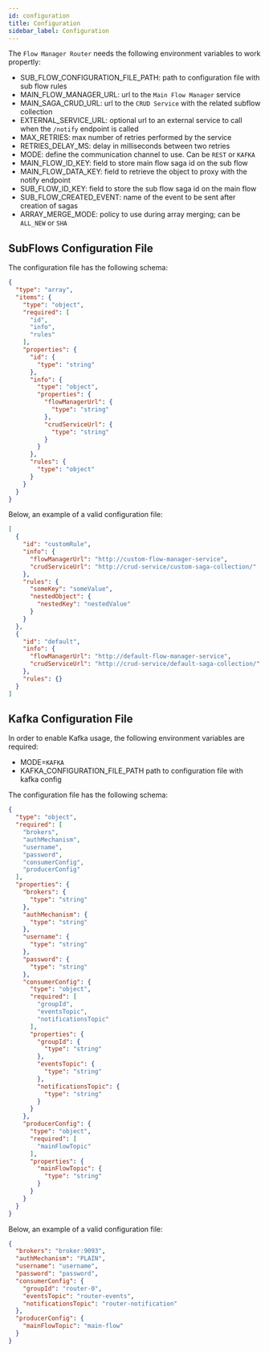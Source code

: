 ```yaml
---
id: configuration
title: Configuration
sidebar_label: Configuration
---
```

The `Flow Manager Router` needs the following environment variables to work propertly:
- SUB_FLOW_CONFIGURATION_FILE_PATH: path to configuration file with sub flow rules
- MAIN_FLOW_MANAGER_URL: url to the `Main Flow Manager` service
- MAIN_SAGA_CRUD_URL: url to the `CRUD Service` with the related subflow collection
- EXTERNAL_SERVICE_URL: optional url to an external service to call when the `/notify` endpoint is called
- MAX_RETRIES: max number of retries performed by the service
- RETRIES_DELAY_MS: delay in milliseconds between two retries
- MODE: define the communication channel to use. Can be `REST` or `KAFKA`
- MAIN_FLOW_ID_KEY: field to store main flow saga id on the sub flow
- MAIN_FLOW_DATA_KEY: field to retrieve the object to proxy with the notify endpoint
- SUB_FLOW_ID_KEY: field to store the sub flow saga id on the main flow
- SUB_FLOW_CREATED_EVENT: name of the event to be sent after creation of sagas
- ARRAY_MERGE_MODE: policy to use during array merging; can be `ALL_NEW` or `SHA`

## SubFlows Configuration File

The configuration file has the following schema:

```json
{
  "type": "array",
  "items": {
    "type": "object",
    "required": [
      "id",
      "info",
      "rules"
    ],
    "properties": {
      "id": {
        "type": "string"
      },
      "info": {
        "type": "object",
        "properties": {
          "flowManagerUrl": {
            "type": "string"
          },
          "crudServiceUrl": {
            "type": "string"
          }
        }
      },
      "rules": {
        "type": "object"
      }
    }
  }
}
```

Below, an example of a valid configuration file:
```json
[
  {
    "id": "customRule",
    "info": {
      "flowManagerUrl": "http://custom-flow-manager-service",
      "crudServiceUrl": "http://crud-service/custom-saga-collection/"
    },
    "rules": {
      "someKey": "someValue",
      "nestedObject": {
        "nestedKey": "nestedValue"
      }
    }
  },
  {
    "id": "default",
    "info": {
      "flowManagerUrl": "http://default-flow-manager-service",
      "crudServiceUrl": "http://crud-service/default-saga-collection/"
    },
    "rules": {}
  }
]
```

## Kafka Configuration File

In order to enable Kafka usage, the following environment variables are required:
- MODE=`KAFKA`
- KAFKA_CONFIGURATION_FILE_PATH path to configuration file with kafka config

The configuration file has the following schema:

```json
{
  "type": "object",
  "required": [
    "brokers",
    "authMechanism",
    "username",
    "password",
    "consumerConfig",
    "producerConfig"
  ],
  "properties": {
    "brokers": {
      "type": "string"
    },
    "authMechanism": {
      "type": "string"
    },
    "username": {
      "type": "string"
    },
    "password": {
      "type": "string"
    },
    "consumerConfig": {
      "type": "object",
      "required": [
        "groupId",
        "eventsTopic",
        "notificationsTopic"
      ],
      "properties": {
        "groupId": {
          "type": "string"
        },
        "eventsTopic": {
          "type": "string"
        },
        "notificationsTopic": {
          "type": "string"
        }
      }
    },
    "producerConfig": {
      "type": "object",
      "required": [
        "mainFlowTopic"
      ],
      "properties": {
        "mainFlowTopic": {
          "type": "string"
        }
      }
    }
  }
}
```

Below, an example of a valid configuration file:
```json
{
  "brokers": "broker:9093",
  "authMechanism": "PLAIN",
  "username": "username",
  "password": "password",
  "consumerConfig": {
    "groupId": "router-0",
    "eventsTopic": "router-events",
    "notificationsTopic": "router-notification"
  },
  "producerConfig": {
    "mainFlowTopic": "main-flow"
  }
}
```
